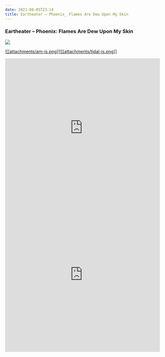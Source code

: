 ```yaml
---
date: 2021-08-05T23:14
title: Eartheater – Phoenix_ Flames Are Dew Upon My Skin
---
```

### Eartheater – Phoenix: Flames Are Dew Upon My Skin
[![](https://img.discogs.com/XjdTVsLWHvSiuANmmrEb5eR3ZMY=/fit-in/600x600/filters:strip_icc():format(jpeg):mode_rgb():quality(90)/discogs-images/R-16102521-1611921300-5254.jpeg.jpg)][1] 

[1]: https://www.discogs.com/release/16102521
[2]: https://music.apple.com/us/album/1524723121
[3]: https://listen.tidal.com/album/149621492

[![[attachments/am-is.png]]][2][![[attachments/tidal-is.png]]][3]

<iframe allow="autoplay *; encrypted-media *; fullscreen *" frameborder="0" height="450" style="width:100%;max-width:660px;overflow:hidden;background:transparent;" sandbox="allow-forms allow-popups allow-same-origin allow-scripts allow-storage-access-by-user-activation allow-top-navigation-by-user-activation" src="https://embed.music.apple.com/us/album/turn-blue/1524723121"></iframe>
<div style="position: relative; padding-bottom: 100%; height: 0; overflow: hidden; max-width: 100%;"><iframe src="https://embed.tidal.com/albums/149621492?layout=gridify" frameborder= "0" allowfullscreen style="position: absolute; top: 0; left: 0; width: 100%; height: 1px; min-height: 100%; margin: 0 auto;"></iframe></div>